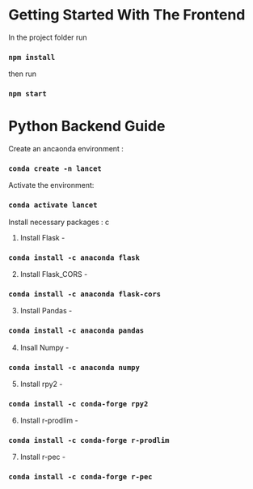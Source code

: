 # Getting Started With The Frontend

In the project folder run 
### `npm install`

then run 

### `npm start`


# Python Backend Guide

Create an ancaonda environment : 
### `conda create -n lancet `

Activate the environment: 
### `conda activate lancet `

Install necessary packages : c

1. Install Flask - 
### `conda install -c anaconda flask`
2. Install Flask_CORS - 
### `conda install -c anaconda flask-cors`
3. Install Pandas - 
### `conda install -c anaconda pandas`
4. Insall Numpy - 
### `conda install -c anaconda numpy`
5. Install rpy2 -
### `conda install -c conda-forge rpy2`
6. Install r-prodlim -
### `conda install -c conda-forge r-prodlim`
7. Install r-pec -
### `conda install -c conda-forge r-pec`
